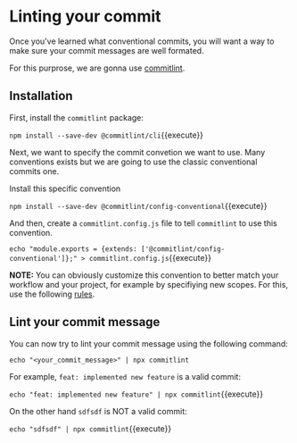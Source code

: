 # Linting your commit

Once you've learned what conventional commits, you will want a way to make sure your commit messages are well formated.

For this purprose, we are gonna use [commitlint](https://github.com/conventional-changelog/commitlint).

## Installation

First, install the `commitlint` package:

`npm install --save-dev @commitlint/cli`{{execute}}

Next, we want to specify the commit convetion we want to use. Many conventions exists but we are going to use the
classic conventional commits one.

Install this specific convention

`npm install --save-dev @commitlint/config-conventional`{{execute}}

And then, create a `commitlint.config.js` file to tell `commitlint` to use this convention.

`echo "module.exports = {extends: ['@commitlint/config-conventional']};" > commitlint.config.js`{{execute}}

**NOTE:** You can obviously customize this convention to better match your workflow and your project, for example by
specifiying new scopes. For this, use the following [rules](https://commitlint.js.org/#/reference-rules).

## Lint your commit message

You can now try to lint your commit message using the following command:

`echo "<your_commit_message>" | npx commitlint`

For example, `feat: implemented new feature` is a valid commit:

`echo "feat: implemented new feature" | npx commitlint`{{execute}}

On the other hand `sdfsdf` is NOT a valid commit:

`echo "sdfsdf" | npx commitlint`{{execute}}

